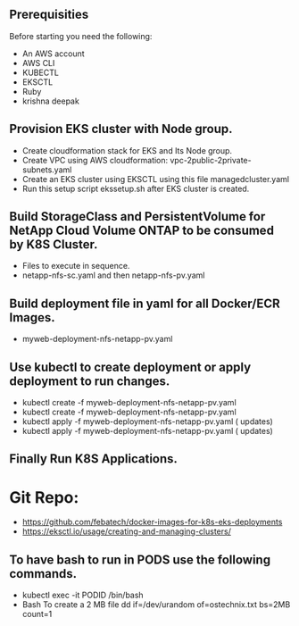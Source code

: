 ## Prerequisities 
Before starting you need the following:
* An AWS account
* AWS CLI
* KUBECTL 
* EKSCTL
* Ruby
* krishna deepak

## Provision EKS cluster with Node group.
* Create cloudformation stack for EKS and Its Node group.
* Create VPC using AWS cloudformation: vpc-2public-2private-subnets.yaml  
* Create an EKS cluster using EKSCTL using this file managedcluster.yaml
* Run this setup script  ekssetup.sh after EKS cluster is created.

## Build StorageClass and PersistentVolume for NetApp Cloud Volume ONTAP to be consumed by K8S Cluster.
* Files to execute in sequence.
*  netapp-nfs-sc.yaml and then netapp-nfs-pv.yaml

## Build deployment file in yaml for all Docker/ECR Images.
* myweb-deployment-nfs-netapp-pv.yaml 
   
## Use kubectl to create deployment or apply deployment to run changes.
* kubectl create -f myweb-deployment-nfs-netapp-pv.yaml 
* kubectl create -f myweb-deployment-nfs-netapp-pv.yaml 
* kubectl apply  -f myweb-deployment-nfs-netapp-pv.yaml  ( updates)
* kubectl apply  -f myweb-deployment-nfs-netapp-pv.yaml  ( updates)

## Finally Run K8S Applications.
  
# Git Repo:
* https://github.com/febatech/docker-images-for-k8s-eks-deployments
* https://eksctl.io/usage/creating-and-managing-clusters/

## To have bash to run in PODS use the following commands.
* kubectl exec -it PODID /bin/bash
* Bash To create a 2 MB file dd if=/dev/urandom of=ostechnix.txt bs=2MB count=1
